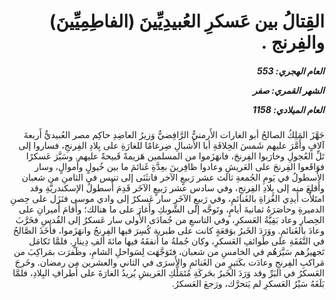 <h1 dir="rtl">القِتالُ بين عَسكرِ العُبيدِيِّينَ (الفاطِمِيِّينَ) والفِرنج  .</h1>

<h5 dir="rtl">العام الهجري:  553

الشهر القمري: صفر

العام الميلادي: 1158</h5>

<p dir="rtl">جَهَّزَ المَلِكُ الصالحُ أبو الغارات الأَرمنيُّ الرَّافِضيُّ وَزيرُ العاضِدِ حاكِم مصر العُبيديُّ أَربعةَ آلافٍ وأَمَّرَ عليهم شَمسَ الخِلافَةِ أبا الأَشبالِ ضِرغامًا للغارَةِ على بِلادِ الفِرنجِ، فساروا إلى تَلِّ العُجولِ وحارَبوا الفِرنجَ، فانهَزَموا من المسلمين هَزيمةً قَبيحةً عليهم. وسَيَّرَ عَسكرًا فوَاقَعوا الفِرنجَ على العَريشِ وعادوا ظافِرينَ بعِدَّةِ غَنائمَ ما بين خُيولٍ وأَموالٍ، وسار الأُسطولُ في يَومِ الجُمعةِ ثالث عشر رَبيعٍ الآخر فانثَنَى إلى تنيس في الثامنِ من شعبان وأَقلعَ منه إلى بِلادِ الفِرنجِ، وفي سادس عشر رَبيعٍ الآخَر قَدِمَ أُسطولُ الإسكندريَّةِ وقد امتَلأَت أَيدِي الغُزاةِ بالغَنائمِ، وفي رَبيعٍ الآخَر سار عَسكرٌ إلى وادي موسى فنَزَل على حِصنِ الدميرةِ وحاصَرَهُ ثمانيةَ أيامٍ، وتَوجَّه إلى الشَّوبكِ وأَغارَ على ما هنالك؛ وأَقامَ أَميرانِ على الحِصارِ وعاد بَقِيَّةُ العَسكرِ، وفي التاسعِ من جُمادَى الأُولى سار عَسكرٌ إلى القُدسِ فخَرَّبَ وعادَ بالغَنائمِ. ووَرَدَ الخَبرُ بوَقعَةٍ كانت على طبرية كُسِرَ فيها الفِرنجُ وانهَزَموا، فأَخَذَ الصَّالحُ في النَّفَقَةِ على طَوائفِ العَسكرِ، وكان جُملةُ ما أَنفقَهُ فيها مائةَ ألفِ دِينارٍ. فلمَّا تَكامَل تَجهيزُهم سَيَّرَهُم في الخامسِ من شعبان، فتَوَجَّهَت لِسَواحلِ الشامِ، وظَفرَت بمَراكِبَ من مَراكبِ الفِرنجِ وعادَت بكَثيرٍ من الغَنائمِ والأَسرَى في الثاني والعشرين من رمضان. وخَرجَ العَسكرُ في البَرِّ وقد وَرَدَ الخَبرُ بحَركَةِ مُتَمَلِّكِ العَريشِ يُريدُ الغارَةَ على أَطرافِ البِلادِ، فلمَّا بَلَغَهُ سَيْرُ العَسكرِ لم يَتحرَّك، ورَجعَ العَسكرُ.</p></br>
